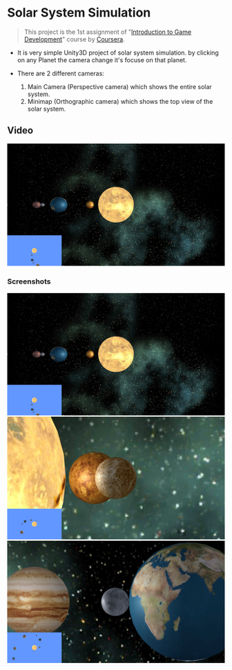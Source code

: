 # Solar System Simulation
> This project is the 1st assignment of "[Introduction to Game Development](https://www.coursera.org/learn/game-development?specialization=game-development)" course by [Coursera](https://www.coursera.org/).

- It is very simple Unity3D project of solar system simulation. by clicking on any  Planet the camera change it's focuse on that planet.

- There are 2 different cameras:
    1. Main Camera (Perspective camera) which shows the entire solar system.
    2. Minimap (Orthographic camera) which shows the top view of the solar system.

## Video

[![Solar System Simulation](./screenshots/1.jpg)](https://www.youtube.com/watch?v=NQUlT_PD37I "Solar System Simulation - Click to Watch!")

### Screenshots

![screenshot 1](./screenshots/1.jpg)
![screenshot 2](./screenshots/2.jpg)
![screenshot 3](./screenshots/3.jpg)

